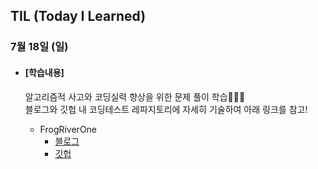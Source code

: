 ## TIL (Today I Learned)

### 7월 18일 (일)

- #### [학습내용]
  
  알고리즘적 사고와 코딩실력 향상을 위한 문제 풀이 학습🧑🏻‍💻   
  블로그와 깃헙 내 코딩테스트 레파지토리에 자세히 기술하여 아래 링크를 참고!
  
  - FrogRiverOne
    - [블로그](https://green1229.tistory.com/157)
    - [깃헙](https://github.com/GREENOVER/CodingTest/tree/main/FrogRiverOne)

